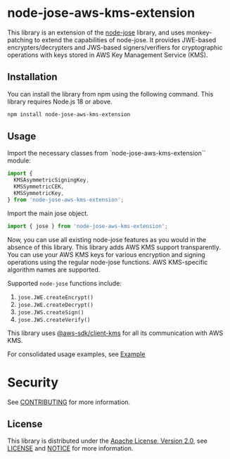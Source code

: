 # node-jose-aws-kms-extension

This library is an extension of the [node-jose](https://www.npmjs.com/package/node-jose) library, and uses monkey-patching to extend the capabilities of node-jose. It provides JWE-based encrypters/decrypters and JWS-based signers/verifiers for cryptographic operations with keys stored in AWS Key Management Service (KMS).

## Installation

You can install the library from npm using the following command. This library requires Node.js 18 or above.

```bash
npm install node-jose-aws-kms-extension
```


## Usage
Import the necessary classes from `node-jose-aws-kms-extension`` module:

```ts
import {
  KMSAsymmetricSigningKey,
  KMSSymmetricCEK,
  KMSSymmetricKey,
} from 'node-jose-aws-kms-extension';
```

Import the main jose object.
```ts
import { jose } from 'node-jose-aws-kms-extension';
```

Now, you can use all existing node-jose features as you would in the absence of this library. This library adds AWS KMS support transparently. You can use your AWS KMS keys for various encryption and signing operations using the regular node-jose functions. AWS KMS-specific algorithm names are supported.


Supported `node-jose` functions include:

1. `jose.JWE.createEncrypt()`
1. `jose.JWE.createDecrypt()`
1. `jose.JWS.createSign()`
1. `jose.JWS.createVerify()`

This library uses [@aws-sdk/client-kms](https://docs.aws.amazon.com/AWSJavaScriptSDK/v3/latest/client/kms/)
for all its communication with AWS KMS.

For consolidated usage examples, see [Example](EXAMPLE.md)


# Security

See [CONTRIBUTING](CONTRIBUTING.md#security-issue-notifications) for more information.


## License

This library is distributed under the
[Apache License, Version 2.0](http://www.apache.org/licenses/LICENSE-2.0),
see [LICENSE](LICENSE) and [NOTICE](NOTICE) for more information.